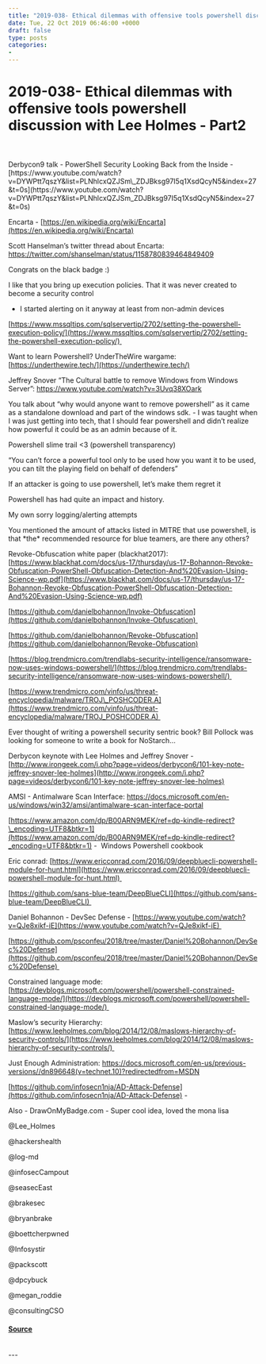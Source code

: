 ```yaml
---
title: "2019-038- Ethical dilemmas with offensive tools powershell discussion with Lee Holmes - Part2"
date: Tue, 22 Oct 2019 06:46:00 +0000
draft: false
type: posts
categories: 
- 
---
```

# 2019-038- Ethical dilemmas with offensive tools powershell discussion with Lee Holmes - Part2

<br/>

<br/>
Derbycon9 talk - PowerShell Security Looking Back from the Inside - [https://www.youtube.com/watch?v=DYWPtt7qszY&list=PLNhlcxQZJSm\_ZDJBksg97I5q1XsdQcyN5&index=27&t=0s](https://www.youtube.com/watch?v=DYWPtt7qszY&list=PLNhlcxQZJSm_ZDJBksg97I5q1XsdQcyN5&index=27&t=0s)

Encarta - [https://en.wikipedia.org/wiki/Encarta](https://en.wikipedia.org/wiki/Encarta)

Scott Hanselman’s twitter thread about Encarta: https://twitter.com/shanselman/status/1158780839464849409

Congrats on the black badge :)

I like that you bring up execution policies. That it was never created to become a security control

-   I started alerting on it anyway at least from non-admin devices

[https://www.mssqltips.com/sqlservertip/2702/setting-the-powershell-execution-policy/](https://www.mssqltips.com/sqlservertip/2702/setting-the-powershell-execution-policy/) 

Want to learn Powershell? UnderTheWire wargame: [https://underthewire.tech/](https://underthewire.tech/)

Jeffrey Snover “The Cultural battle to remove Windows from Windows Server”: https://www.youtube.com/watch?v=3Uvq38XOark

You talk about “why would anyone want to remove powershell” as it came as a standalone download and part of the windows sdk. - I was taught when I was just getting into tech, that I should fear powershell and didn’t realize how powerful it could be as an admin because of it.

Powershell slime trail <3 (powershell transparency)

“You can’t force a powerful tool only to be used how you want it to be used, you can tilt the playing field on behalf of defenders”

If an attacker is going to use powershell, let’s make them regret it

Powershell has had quite an impact and history.

My own sorry logging/alerting attempts

You mentioned the amount of attacks listed in MITRE that use powershell, is that \*the\* recommended resource for blue teamers, are there any others?

Revoke-Obfuscation white paper (blackhat2017): [https://www.blackhat.com/docs/us-17/thursday/us-17-Bohannon-Revoke-Obfuscation-PowerShell-Obfuscation-Detection-And%20Evasion-Using-Science-wp.pdf](https://www.blackhat.com/docs/us-17/thursday/us-17-Bohannon-Revoke-Obfuscation-PowerShell-Obfuscation-Detection-And%20Evasion-Using-Science-wp.pdf)

[https://github.com/danielbohannon/Invoke-Obfuscation](https://github.com/danielbohannon/Invoke-Obfuscation) 

[https://github.com/danielbohannon/Revoke-Obfuscation](https://github.com/danielbohannon/Revoke-Obfuscation)

[https://blog.trendmicro.com/trendlabs-security-intelligence/ransomware-now-uses-windows-powershell/](https://blog.trendmicro.com/trendlabs-security-intelligence/ransomware-now-uses-windows-powershell/) 

[https://www.trendmicro.com/vinfo/us/threat-encyclopedia/malware/TROJ\_POSHCODER.A](https://www.trendmicro.com/vinfo/us/threat-encyclopedia/malware/TROJ_POSHCODER.A) 

Ever thought of writing a powershell security sentric book? Bill Pollock was looking for someone to write a book for NoStarch…

Derbycon keynote with Lee Holmes and Jeffrey Snover - [http://www.irongeek.com/i.php?page=videos/derbycon6/101-key-note-jeffrey-snover-lee-holmes](http://www.irongeek.com/i.php?page=videos/derbycon6/101-key-note-jeffrey-snover-lee-holmes)

AMSI - Antimalware Scan Interface: https://docs.microsoft.com/en-us/windows/win32/amsi/antimalware-scan-interface-portal

[https://www.amazon.com/dp/B00ARN9MEK/ref=dp-kindle-redirect?\_encoding=UTF8&btkr=1](https://www.amazon.com/dp/B00ARN9MEK/ref=dp-kindle-redirect?_encoding=UTF8&btkr=1) \-  Windows Powershell cookbook

Eric conrad: [https://www.ericconrad.com/2016/09/deepbluecli-powershell-module-for-hunt.html](https://www.ericconrad.com/2016/09/deepbluecli-powershell-module-for-hunt.html) 

[https://github.com/sans-blue-team/DeepBlueCLI](https://github.com/sans-blue-team/DeepBlueCLI) 

Daniel Bohannon - DevSec Defense - [https://www.youtube.com/watch?v=QJe8xikf-iE](https://www.youtube.com/watch?v=QJe8xikf-iE) 

[https://github.com/psconfeu/2018/tree/master/Daniel%20Bohannon/DevSec%20Defense](https://github.com/psconfeu/2018/tree/master/Daniel%20Bohannon/DevSec%20Defense) 

Constrained language mode: [https://devblogs.microsoft.com/powershell/powershell-constrained-language-mode/](https://devblogs.microsoft.com/powershell/powershell-constrained-language-mode/) 

Maslow’s security Hierarchy: [https://www.leeholmes.com/blog/2014/12/08/maslows-hierarchy-of-security-controls/](https://www.leeholmes.com/blog/2014/12/08/maslows-hierarchy-of-security-controls/) 

Just Enough Administration: https://docs.microsoft.com/en-us/previous-versions//dn896648(v=technet.10)?redirectedfrom=MSDN

[https://github.com/infosecn1nja/AD-Attack-Defense](https://github.com/infosecn1nja/AD-Attack-Defense) \- 

Also - DrawOnMyBadge.com - Super cool idea, loved the mona lisa

@Lee\_Holmes

@hackershealth

@log-md

@infosecCampout

@seasecEast

@brakesec

@bryanbrake

@boettcherpwned

@Infosystir

@packscott  

@dpcybuck

@megan\_roddie

@consultingCSO

#### [Source](http://brakeingsecurity.com/2019-038-ethical-dilemmas-with-offensive-tools-powershell-discussion-with-lee-holmes-part2)

<br/>
---
